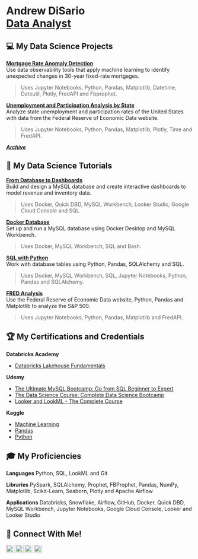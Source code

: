<h1>Andrew DiSario <br/>
<a href="https://www.linkedin.com/in/andrew-disario/">Data Analyst</a>

<h2>💻 My Data Science Projects </h2>

<b>[Mortgage Rate Anomaly Detection](https://github.com/andrew-disario/mortgage-rate-anomaly-detection)</b>
</br>Use data observability tools that apply machine learning to identify unexpected changes in 30-year fixed-rate mortgages.
>Uses Jupyter Notebooks, Python, Pandas, Matplotlib, Datetime, Dateutil, Plotly, FredAPI and Fbprophet.

<b>[Unemployment and Participation Analysis by State](https://github.com/andrew-disario/unemployment-and-participation-analysis-by-state)</b>
</br>Analyze state unemployment and participation rates of the United States with data from the Federal Reserve of Economic Data website.
>Uses Jupyter Notebooks, Python, Pandas, Matplotlib, Plotly, Time and FredAPI.

<b>[***Archive***](https://github.com/andrew-disario/andrew-disario/blob/main/Archived%20Projects.md)</b> 

<h2>🏫 My Data Science Tutorials </h2>

<b>[From Database to Dashboards](https://github.com/andrew-disario/from-database-to-dashboards)</b>
</br>Build and design a MySQL database and create interactive dashboards to model revenue and inventory data.
>Uses Docker, Quick DBD, MySQL Workbench, Looker Studio, Google Cloud Console and SQL.

<b>[Docker Database](https://github.com/andrew-disario/docker-database)</b>
</br>Set up and run a MySQL database using Docker Desktop and MySQL Workbench.
> Uses Docker, MySQL Workbench, SQL and Bash.

<b>[SQL with Python](https://github.com/andrew-disario/sql-with-python)</b> 
</br>Work with database tables using Python, Pandas, SQLAlchemy and SQL.
> Uses Docker, MySQL Workbench, SQL, Jupyter Notebooks, Python, Pandas and SQLAlchemy.

<b>[FRED Analysis](https://github.com/andrew-disario/fred-analysis)</b>
</br>Use the Federal Reserve of Economic Data website, Python, Pandas and Matplotlib to analyze the S&P 500.
> Uses Jupyter Notebooks, Python, Pandas, Matplotlib and FredAPI.

<h2>🏆 My Certifications and Credentials </h2>

<b> Databricks Academy </b>
- [Databricks Lakehouse Fundamentals](https://credentials.databricks.com/e222513d-37e7-47f3-af43-9b12641fdea7)

<b> Udemy </b>
- [The Ultimate MySQL Bootcamp: Go from SQL Beginner to Expert](https://www.udemy.com/certificate/UC-3a42f5f2-3b30-47dc-a05a-efee049712af/)
- [The Data Science Course: Complete Data Science Bootcamp](https://www.udemy.com/certificate/UC-a9623e85-b4af-4fde-addf-98dfe062ee55/)
- [Looker and LookML - The Complete Course](https://www.udemy.com/certificate/UC-0190f1b7-1a93-4fba-82c7-6e48a5a227b2/)

<b> Kaggle </b>
- [Machine Learning](https://www.kaggle.com/learn/certification/drewdisario/intro-to-machine-learning)
- [Pandas](https://www.kaggle.com/learn/certification/drewdisario/pandas)
- [Python](https://www.kaggle.com/learn/certification/drewdisario/python)
  


<h2>🎓 My Proficiencies </h2>

**Languages** Python, SQL, LookML and Git

**Libraries** PySpark, SQLAlchemy, Prophet, FBProphet, Pandas, NumPy, Matplotlib, Scikit-Learn, Seaborn, Plotly and Apache Airflow

**Applications** Databricks, Snowflake, Airflow, GitHub, Docker, Quick DBD, MySQL Workbench, Jupyter Notebooks, Google Cloud Console, Looker and Looker Studio
 


<h2>📱 Connect With Me! </h2>

[<img align="left" alt="Andrew DiSario | Email" width="22px" src="https://cdn.jsdelivr.net/npm/simple-icons@3.13.0/icons/gmail.svg" />][gmail]
[<img align="left" alt="Andrew DiSario | LinkedIn" width="22px" src="https://cdn.jsdelivr.net/npm/simple-icons@v3/icons/linkedin.svg" />][linkedin]
[<img align="left" alt="Andrew DiSario | Instagram" width="22px" src="https://cdn.jsdelivr.net/npm/simple-icons@v3/icons/instagram.svg" />][instagram]
[<img align="left" alt="Andrew DiSario | Discord" width="22px" src="https://cdn.jsdelivr.net/npm/simple-icons@3.13.0/icons/discord.svg" />][discord]

[gmail]: mailto:awd5143@gmail.com
[linkedin]: https://www.linkedin.com/in/andrew-disario/
[instagram]: https://www.instagram.com/drewdisario/
[discord]: https://discord.gg/FTMHHYZc

<!--
**joshmadakor1/joshmadakor1** is a ✨ _special_ ✨ repository because its `README.md` (this file) appears on your GitHub profile.

Here are some ideas to get you started:

- 🔭 I’m currently working on ...
- 🌱 I’m currently learning ...
- 👯 I’m looking to collaborate on ...
- 🤔 I’m looking for help with ...
- 💬 Ask me about ...
- 📫 How to reach me: ...
- 😄 Pronouns: ...
- ⚡ Fun fact: ...
-->
